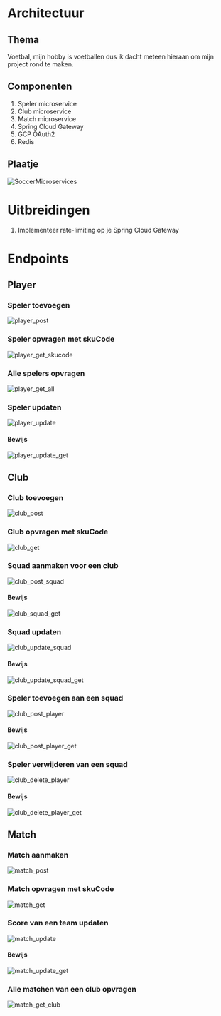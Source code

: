 # Architectuur

## Thema
Voetbal, mijn hobby is voetballen dus ik dacht meteen hieraan om mijn project rond te maken.

## Componenten
1. Speler microservice
2. Club microservice
3. Match microservice
4. Spring Cloud Gateway
5. GCP OAuth2
6. Redis

## Plaatje

![SoccerMicroservices](https://github.com/JannesVdB/microservices-project/assets/91123262/0e382758-1585-4389-8e9c-db2bd318ce2f)

# Uitbreidingen

1. Implementeer rate-limiting op je Spring Cloud Gateway

# Endpoints

## Player

### Speler toevoegen
![player_post](https://github.com/JannesVdB/microservices-project/assets/91123262/3638d79c-7013-49e0-ba43-b5660591bf46)

### Speler opvragen met skuCode

![player_get_skucode](https://github.com/JannesVdB/microservices-project/assets/91123262/57098d6f-e506-4401-b8ed-814fe1bc74f9)

### Alle spelers opvragen

![player_get_all](https://github.com/JannesVdB/microservices-project/assets/91123262/5a3f9fc9-2ec2-42b7-8ea7-f50fa73058ea)

### Speler updaten

![player_update](https://github.com/JannesVdB/microservices-project/assets/91123262/fbfe135b-9ec0-4880-a060-9339b299afb6)

#### Bewijs
![player_update_get](https://github.com/JannesVdB/microservices-project/assets/91123262/d16918c3-9de7-4ec6-9e12-3847239bd1cd)

## Club

### Club toevoegen

![club_post](https://github.com/JannesVdB/microservices-project/assets/91123262/37c840a1-ae49-49a7-b15e-bcf0336849da)

### Club opvragen met skuCode

![club_get](https://github.com/JannesVdB/microservices-project/assets/91123262/326f16c7-2127-4486-9f72-69484ee520d5)

### Squad aanmaken voor een club

![club_post_squad](https://github.com/JannesVdB/microservices-project/assets/91123262/d53db191-e111-411d-8e12-585d46a3c403)

#### Bewijs

![club_squad_get](https://github.com/JannesVdB/microservices-project/assets/91123262/91685a4d-1834-448f-a7ee-76b03edf4bcc)

### Squad updaten

![club_update_squad](https://github.com/JannesVdB/microservices-project/assets/91123262/ade9c826-349d-496e-9f0d-6b8ef8b22c5f)

#### Bewijs

![club_update_squad_get](https://github.com/JannesVdB/microservices-project/assets/91123262/bb266c75-0e69-4079-9ce2-92e2beab5d5c)

### Speler toevoegen aan een squad

![club_post_player](https://github.com/JannesVdB/microservices-project/assets/91123262/dfbd2779-851a-4e3d-a7ee-b7303bd674e7)

#### Bewijs

![club_post_player_get](https://github.com/JannesVdB/microservices-project/assets/91123262/7ae187c2-4217-4254-8b99-e9029860b21d)


### Speler verwijderen van een squad

![club_delete_player](https://github.com/JannesVdB/microservices-project/assets/91123262/b2bc1ca3-ec74-47f2-af7b-b0b987e9551b)

#### Bewijs

![club_delete_player_get](https://github.com/JannesVdB/microservices-project/assets/91123262/4c24deb9-a9f4-4a8a-86f3-3c7bf380556e)

## Match

### Match aanmaken

![match_post](https://github.com/JannesVdB/microservices-project/assets/91123262/07a2530d-3007-4e7d-b155-036106176969)

### Match opvragen met skuCode

![match_get](https://github.com/JannesVdB/microservices-project/assets/91123262/bb1e8d1d-777c-4636-a64f-cbefb23be1ba)

### Score van een team updaten

![match_update](https://github.com/JannesVdB/microservices-project/assets/91123262/9aedaf4a-3e95-4ba2-bac9-ff6e90e55050)

#### Bewijs

![match_update_get](https://github.com/JannesVdB/microservices-project/assets/91123262/f659cc37-dd2d-45ec-91c3-7ecd3fd8a393)

### Alle matchen van een club opvragen

![match_get_club](https://github.com/JannesVdB/microservices-project/assets/91123262/8186223f-026e-426f-9c2e-6f25256744f4)
